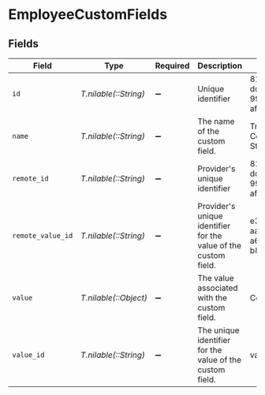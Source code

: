 # EmployeeCustomFields


## Fields

| Field                                                           | Type                                                            | Required                                                        | Description                                                     | Example                                                         |
| --------------------------------------------------------------- | --------------------------------------------------------------- | --------------------------------------------------------------- | --------------------------------------------------------------- | --------------------------------------------------------------- |
| `id`                                                            | *T.nilable(::String)*                                           | :heavy_minus_sign:                                              | Unique identifier                                               | 8187e5da-dc77-475e-9949-af0f1fa4e4e3                            |
| `name`                                                          | *T.nilable(::String)*                                           | :heavy_minus_sign:                                              | The name of the custom field.                                   | Training Completion Status                                      |
| `remote_id`                                                     | *T.nilable(::String)*                                           | :heavy_minus_sign:                                              | Provider's unique identifier                                    | 8187e5da-dc77-475e-9949-af0f1fa4e4e3                            |
| `remote_value_id`                                               | *T.nilable(::String)*                                           | :heavy_minus_sign:                                              | Provider's unique identifier for the value of the custom field. | e3cb75bf-aa84-466e-a6c1-b8322b257a48                            |
| `value`                                                         | *T.nilable(::Object)*                                           | :heavy_minus_sign:                                              | The value associated with the custom field.                     | Completed                                                       |
| `value_id`                                                      | *T.nilable(::String)*                                           | :heavy_minus_sign:                                              | The unique identifier for the value of the custom field.        | value_456                                                       |